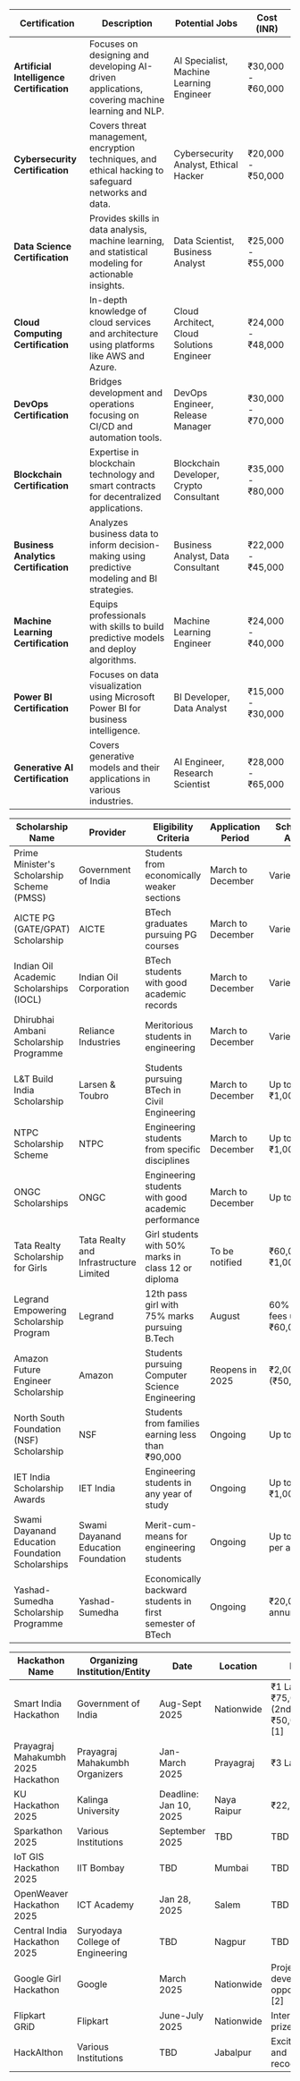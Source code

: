 
| **Certification**                     | **Description**                                                                                         | **Potential Jobs**                           | **Cost (INR)**         |
|---------------------------------------|---------------------------------------------------------------------------------------------------------|----------------------------------------------|-------------------------|
| **Artificial Intelligence Certification** | Focuses on designing and developing AI-driven applications, covering machine learning and NLP.         | AI Specialist, Machine Learning Engineer     | ₹30,000 - ₹60,000      |
| **Cybersecurity Certification**       | Covers threat management, encryption techniques, and ethical hacking to safeguard networks and data.    | Cybersecurity Analyst, Ethical Hacker        | ₹20,000 - ₹50,000      |
| **Data Science Certification**        | Provides skills in data analysis, machine learning, and statistical modeling for actionable insights.   | Data Scientist, Business Analyst             | ₹25,000 - ₹55,000      |
| **Cloud Computing Certification**     | In-depth knowledge of cloud services and architecture using platforms like AWS and Azure.               | Cloud Architect, Cloud Solutions Engineer    | ₹24,000 - ₹48,000      |
| **DevOps Certification**              | Bridges development and operations focusing on CI/CD and automation tools.                             | DevOps Engineer, Release Manager             | ₹30,000 - ₹70,000      |
| **Blockchain Certification**          | Expertise in blockchain technology and smart contracts for decentralized applications.                  | Blockchain Developer, Crypto Consultant      | ₹35,000 - ₹80,000      |
| **Business Analytics Certification**  | Analyzes business data to inform decision-making using predictive modeling and BI strategies.          | Business Analyst, Data Consultant            | ₹22,000 - ₹45,000      |
| **Machine Learning Certification**    | Equips professionals with skills to build predictive models and deploy algorithms.                      | Machine Learning Engineer                    | ₹24,000 - ₹40,000      |
| **Power BI Certification**            | Focuses on data visualization using Microsoft Power BI for business intelligence.                       | BI Developer, Data Analyst                   | ₹15,000 - ₹30,000      |
| **Generative AI Certification**       | Covers generative models and their applications in various industries.                                  | AI Engineer, Research Scientist              | ₹28,000 - ₹65,000      |

| **Scholarship Name**                                   | **Provider**                                      | **Eligibility Criteria**                                             | **Application Period**   | **Scholarship Amount**       |
|-------------------------------------------------------|--------------------------------------------------|---------------------------------------------------------------------|---------------------------|-------------------------------|
| Prime Minister's Scholarship Scheme (PMSS)           | Government of India                              | Students from economically weaker sections                          | March to December         | Varies                        |
| AICTE PG (GATE/GPAT) Scholarship                      | AICTE                                            | BTech graduates pursuing PG courses                                 | March to December         | Varies                        |
| Indian Oil Academic Scholarships (IOCL)               | Indian Oil Corporation                           | BTech students with good academic records                           | March to December         | Varies                        |
| Dhirubhai Ambani Scholarship Programme                | Reliance Industries                              | Meritorious students in engineering                                  | March to December         | Varies                        |
| L&T Build India Scholarship                            | Larsen & Toubro                                  | Students pursuing BTech in Civil Engineering                        | March to December         | Up to ₹1,00,000              |
| NTPC Scholarship Scheme                               | NTPC                                             | Engineering students from specific disciplines                      | March to December         | Up to ₹1,00,000              |
| ONGC Scholarships                                     | ONGC                                             | Engineering students with good academic performance                 | March to December         | Up to ₹48,000                |
| Tata Realty Scholarship for Girls                     | Tata Realty and Infrastructure Limited          | Girl students with 50% marks in class 12 or diploma                | To be notified            | ₹60,000 to ₹1,00,000         |
| Legrand Empowering Scholarship Program                 | Legrand                                          | 12th pass girl with 75% marks pursuing B.Tech                      | August                    | 60% of annual fees up to ₹60,000 |
| Amazon Future Engineer Scholarship                     | Amazon                                           | Students pursuing Computer Science Engineering                       | Reopens in 2025           | ₹2,00,000 (₹50,000/year)     |
| North South Foundation (NSF) Scholarship              | NSF                                              | Students from families earning less than ₹90,000                   | Ongoing                   | Up to ₹25,000                |
| IET India Scholarship Awards                           | IET India                                       | Engineering students in any year of study                          | Ongoing                   | Up to ₹1,00,000              |
| Swami Dayanand Education Foundation Scholarships      | Swami Dayanand Education Foundation              | Merit-cum-means for engineering students                             | Ongoing                   | Up to ₹50,000 per annum      |
| Yashad-Sumedha Scholarship Programme                   | Yashad-Sumedha                                   | Economically backward students in first semester of BTech          | Ongoing                   | ₹20,000 per annum            |

| **Hackathon Name**                          | **Organizing Institution/Entity**        | **Date**               | **Location**                  | **Prizes**                        |
|---------------------------------------------|------------------------------------------|------------------------|-------------------------------|-----------------------------------|
| Smart India Hackathon                       | Government of India                     | Aug-Sept 2025          | Nationwide                    | ₹1 Lac (1st), ₹75,000 (2nd), ₹50,000 (3rd) [1] |
| Prayagraj Mahakumbh 2025 Hackathon         | Prayagraj Mahakumbh Organizers         | Jan-March 2025         | Prayagraj                     | ₹3 Lakhs [1]                     |
| KU Hackathon 2025                           | Kalinga University                      | Deadline: Jan 10, 2025| Naya Raipur                   | ₹22,500 [1]                      |
| Sparkathon 2025                             | Various Institutions                    | September 2025         | TBD                           | TBD                               |
| IoT GIS Hackathon 2025                     | IIT Bombay                              | TBD                    | Mumbai                        | TBD                               |
| OpenWeaver Hackathon 2025                  | ICT Academy                             | Jan 28, 2025           | Salem                         | TBD                               |
| Central India Hackathon 2025                | Suryodaya College of Engineering        | TBD                    | Nagpur                        | TBD                               |
| Google Girl Hackathon                       | Google                                   | March 2025             | Nationwide                    | Project development opportunities [2] |
| Flipkart GRiD                               | Flipkart                                | June-July 2025         | Nationwide                    | Internship/FTE, prizes [2]      |
| HackAIthon                                   | Various Institutions                    | TBD                    | Jabalpur                      | Exciting prizes and recognition [4] |
